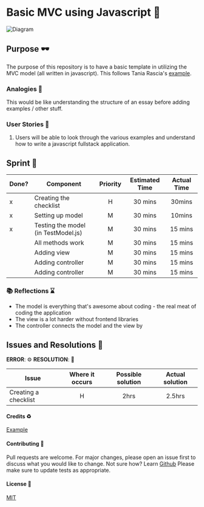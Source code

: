 # Basic MVC using Javascript :rocket:

![Diagram](https://www.dropbox.com/s/hmlrhb3hyteql6j/MVC%20Diagram.png?raw=1)

## Purpose :dark_sunglasses:

The purpose of this repository is to have a basic template in utilizing the MVC model (all written in javascript). This follows Tania Rascia's [example](https://www.taniarascia.com/javascript-mvc-todo-app/).

### Analogies :open_book:

This would be like understanding the structure of an essay before adding examples / other stuff.

### User Stories :telescope:

1. Users will be able to look through the various examples and understand how to write a javascript fullstack application.

## Sprint :athletic_shoe:

| Done? | Component                           | Priority | Estimated Time | Actual Time |
| ----- | ----------------------------------- | :------: | :------------: | :---------: |
| x     | Creating the checklist              |    H     |    30 mins     |   30mins    |
| x     | Setting up model                    |    M     |    30 mins     |   10mins    |
| x     | Testing the model (in TestModel.js) |    M     |    30 mins     |   15 mins   |
|       | All methods work                    |    M     |    30 mins     |   15 mins   |
|       | Adding view                         |    M     |    30 mins     |   15 mins   |
|       | Adding controller                   |    M     |    30 mins     |   15 mins   |
|       | Adding controller                   |    M     |    30 mins     |   15 mins   |

### :books: Reflections :hourglass:

- The model is everything that's awesome about coding - the real meat of coding the application
- The view is a lot harder without frontend libraries
- The controller connects the model and the view by

## Issues and Resolutions :flashlight:

**ERROR**: :gear:
**RESOLUTION**: :key:

| Issue                | Where it occurs | Possible solution | Actual solution |
| -------------------- | :-------------: | :---------------: | :-------------: |
| Creating a checklist |        H        |       2hrs        |     2.5hrs      |

#### Credits :recycle:

[Example](https://www.taniarascia.com/javascript-mvc-todo-app/)

#### Contributing :round_pushpin:

Pull requests are welcome. For major changes, please open an issue first to discuss what you would like to change.
Not sure how? Learn [Github](https://www.youtube.com/watch?v=3RjQznt-8kE&list=PL4cUxeGkcC9goXbgTDQ0n_4TBzOO0ocPR)
Please make sure to update tests as appropriate.

#### License :memo:

[MIT](https://choosealicense.com/licenses/mit/)
